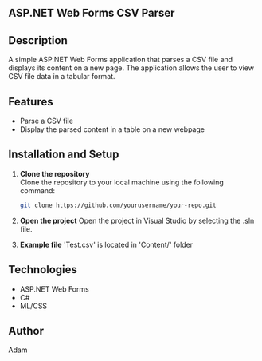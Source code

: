 ## ASP.NET Web Forms CSV Parser

## Description
A simple ASP.NET Web Forms application that parses a CSV file and displays its content on a new page. The application allows the user to view CSV file data in a tabular format.

## Features
- Parse a CSV file
- Display the parsed content in a table on a new webpage

## Installation and Setup

1. **Clone the repository**  
   Clone the repository to your local machine using the following command:
   ```bash
   git clone https://github.com/yourusername/your-repo.git

2. **Open the project**
   Open the project in Visual Studio by selecting the .sln file.

3. **Example file**
   'Test.csv' is located in 'Content/' folder

## Technologies
- ASP.NET Web Forms
- C#
- ML/CSS

## Author
Adam

